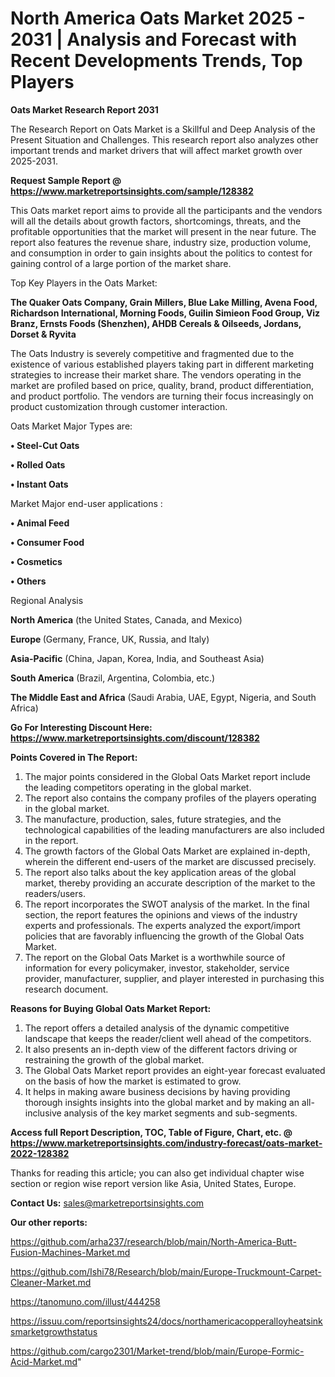 # North America Oats Market 2025 - 2031 | Analysis and Forecast with Recent Developments Trends, Top Players

<strong>Oats Market Research Report 2031</strong>

The Research Report on Oats Market is a Skillful and Deep Analysis of the Present Situation and Challenges. This research report also analyzes other important trends and market drivers that will affect market growth over 2025-2031.

<strong>Request Sample Report @ <a href=https://www.marketreportsinsights.com/sample/128382>https://www.marketreportsinsights.com/sample/128382</a></strong>

This Oats market report aims to provide all the participants and the vendors will all the details about growth factors, shortcomings, threats, and the profitable opportunities that the market will present in the near future. The report also features the revenue share, industry size, production volume, and consumption in order to gain insights about the politics to contest for gaining control of a large portion of the market share.

Top Key Players in the Oats Market:

<strong>The Quaker Oats Company, Grain Millers, Blue Lake Milling, Avena Food, Richardson International, Morning Foods, Guilin Simieon Food Group, Viz Branz, Ernsts Foods (Shenzhen), AHDB Cereals & Oilseeds, Jordans, Dorset & Ryvita</strong>

The Oats Industry is severely competitive and fragmented due to the existence of various established players taking part in different marketing strategies to increase their market share. The vendors operating in the market are profiled based on price, quality, brand, product differentiation, and product portfolio. The vendors are turning their focus increasingly on product customization through customer interaction.

Oats Market Major Types are:

<strong>• Steel-Cut Oats

• Rolled Oats

• Instant Oats</strong>

Market Major end-user applications :

<strong>• Animal Feed

• Consumer Food

• Cosmetics

• Others</strong>

Regional Analysis

</u><strong><b>North America</b></strong> (the United States, Canada, and Mexico)

<strong><b>Europe </b></strong>(Germany, France, UK, Russia, and Italy)

<strong><b>Asia-Pacific</b></strong> (China, Japan, Korea, India, and Southeast Asia)

<strong><b>South America</b></strong> (Brazil, Argentina, Colombia, etc.)

<strong><b>The Middle East and Africa</b></strong> (Saudi Arabia, UAE, Egypt, Nigeria, and South Africa)

<strong>Go For Interesting Discount Here: <a href=https://www.marketreportsinsights.com/discount/128382>https://www.marketreportsinsights.com/discount/128382</a></strong>

<strong>Points Covered in The Report:</strong>
<ol>
  <li>The major points considered in the Global Oats Market report include the leading competitors operating in the global market.</li>
  <li>The report also contains the company profiles of the players operating in the global market.</li>
  <li>The manufacture, production, sales, future strategies, and the technological capabilities of the leading manufacturers are also included in the report.</li>
  <li>The growth factors of the Global Oats Market are explained in-depth, wherein the different end-users of the market are discussed precisely.</li>
  <li>The report also talks about the key application areas of the global market, thereby providing an accurate description of the market to the readers/users.</li>
  <li>The report incorporates the SWOT analysis of the market. In the final section, the report features the opinions and views of the industry experts and professionals. The experts analyzed the export/import policies that are favorably influencing the growth of the Global Oats Market.</li>
  <li>The report on the Global Oats Market is a worthwhile source of information for every policymaker, investor, stakeholder, service provider, manufacturer, supplier, and player interested in purchasing this research document.</li>
</ol>
<strong>Reasons for Buying Global Oats Market Report:</strong>

<ol>
  <li>The report offers a detailed analysis of the dynamic competitive landscape that keeps the reader/client well ahead of the competitors.</li>
  <li>It also presents an in-depth view of the different factors driving or restraining the growth of the global market.</li>
  <li>The Global Oats Market report provides an eight-year forecast evaluated on the basis of how the market is estimated to grow.</li>
  <li>It helps in making aware business decisions by having providing thorough insights insights into the global market and by making an all-inclusive analysis of the key market segments and sub-segments.</li>
</ol>
<strong>Access full Report Description, TOC, Table of Figure, Chart, etc. @ <a href=https://www.marketreportsinsights.com/industry-forecast/oats-market-2022-128382>https://www.marketreportsinsights.com/industry-forecast/oats-market-2022-128382</a></strong>


Thanks for reading this article; you can also get individual chapter wise section or region wise report version like Asia, United States, Europe.

<strong>Contact Us:</strong>
sales@marketreportsinsights.com

<strong>Our other reports:</strong>

<a href=https://github.com/arha237/research/blob/main/North-America-Butt-Fusion-Machines-Market.md>https://github.com/arha237/research/blob/main/North-America-Butt-Fusion-Machines-Market.md</a>

<a href=https://github.com/Ishi78/Research/blob/main/Europe-Truckmount-Carpet-Cleaner-Market.md>https://github.com/Ishi78/Research/blob/main/Europe-Truckmount-Carpet-Cleaner-Market.md</a>

<a href=https://tanomuno.com/illust/444258>https://tanomuno.com/illust/444258</a>

<a href=https://issuu.com/reportsinsights24/docs/northamericacopperalloyheatsinksmarketgrowthstatus>https://issuu.com/reportsinsights24/docs/northamericacopperalloyheatsinksmarketgrowthstatus</a>

<a href=https://github.com/cargo2301/Market-trend/blob/main/Europe-Formic-Acid-Market.md>https://github.com/cargo2301/Market-trend/blob/main/Europe-Formic-Acid-Market.md</a>"
